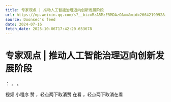 ```yaml
---
title: 专家观点 | 推动人工智能治理迈向创新发展阶段
url: https://mp.weixin.qq.com/s?__biz=MzA5MzE5MDAzOA==&mid=2664219992&idx=4&sn=64f7a05d7014f3f21da8e3392572e125
source: Doonsec's feed
date: 2024-07-16
fetch_date: 2025-10-06T17:42:20.653678
---
```


# 专家观点 | 推动人工智能治理迈向创新发展阶段

：
，
。

视频
小程序
赞
，轻点两下取消赞
在看
，轻点两下取消在看